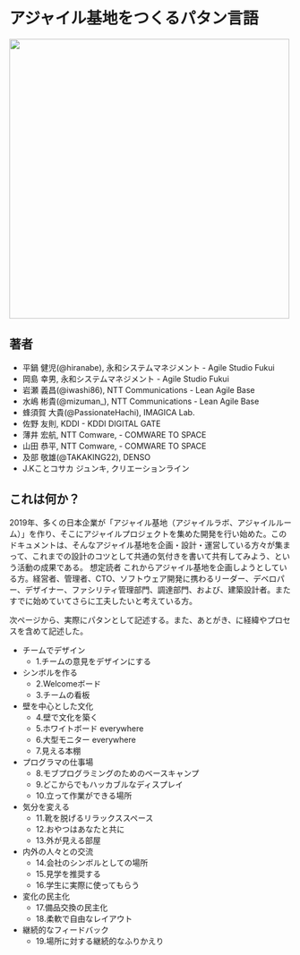 # アジャイル基地をつくるパタン言語

<img src="https://github.com/kenjihiranabe/agile-base-patterns/blob/master/images/front-illustration.png" width="500px"><br>

## 著者
- 平鍋 健児(@hiranabe),  永和システムマネジメント - Agile Studio Fukui
- 岡島 幸男, 永和システムマネジメント - Agile Studio Fukui
- 岩瀬 義昌(@iwashi86), NTT Communications - Lean Agile Base
- 水嶋 彬貴(@mizuman_), NTT Communications - Lean Agile Base
- 蜂須賀 大貴(@PassionateHachi),  IMAGICA Lab.
- 佐野 友則, KDDI - KDDI DIGITAL GATE
- 薄井 宏航, NTT Comware, - COMWARE TO SPACE
- 山田 恭平, NTT Comware, - COMWARE TO SPACE
- 及部 敬雄(@TAKAKING22), DENSO
- J.Kことコサカ ジュンキ, クリエーションライン

## これは何か？
2019年、多くの日本企業が「アジャイル基地（アジャイルラボ、アジャイルルーム）」を作り、そこにアジャイルプロジェクトを集めた開発を行い始めた。このドキュメントは、そんなアジャイル基地を企画・設計・運営している方々が集まって、これまでの設計のコツとして共通の気付きを書いて共有してみよう、という活動の成果である。
想定読者
これからアジャイル基地を企画しようとしている方。経営者、管理者、CTO、ソフトウェア開発に携わるリーダー、デベロパー、デザイナー、ファシリティ管理部門、調達部門、および、建築設計者。またすでに始めていてさらに工夫したいと考えている方。

次ページから、実際にパタンとして記述する。また、あとがき、に経緯やプロセスを含めて記述した。

- チームでデザイン
  - 1.チームの意見をデザインにする
- シンボルを作る
  - 2.Welcomeボード
  - 3.チームの看板
- 壁を中心とした文化
  - 4.壁で文化を築く
  - 5.ホワイトボード everywhere
  - 6.大型モニター everywhere
  - 7.見える本棚
- プログラマの仕事場
  - 8.モブプログラミングのためのベースキャンプ
  - 9.どこからでもハッカブルなディスプレイ
  - 10.立って作業ができる場所
- 気分を変える
  - 11.靴を脱げるリラックススペース
  - 12.おやつはあなたと共に
  - 13.外が見える部屋
- 内外の人々との交流
  - 14.会社のシンボルとしての場所
  - 15.見学を推奨する
  - 16.学生に実際に使ってもらう
- 変化の民主化
  - 17.備品交換の民主化
  - 18.柔軟で自由なレイアウト
- 継続的なフィードバック
  - 19.場所に対する継続的なふりかえり
